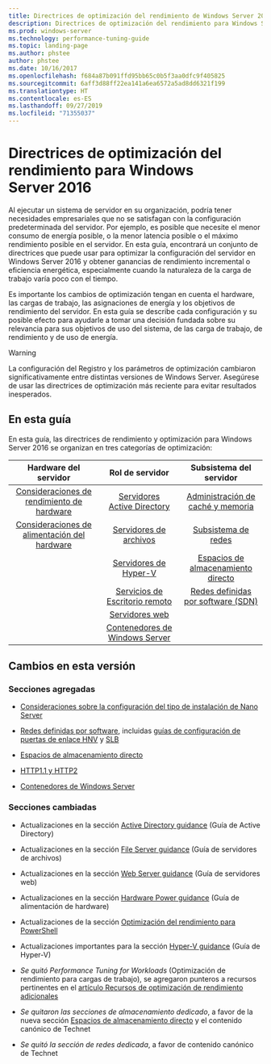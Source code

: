 ```yaml
---
title: Directrices de optimización del rendimiento de Windows Server 2016
description: Directrices de optimización del rendimiento para Windows Server 2016
ms.prod: windows-server
ms.technology: performance-tuning-guide
ms.topic: landing-page
ms.author: phstee
author: phstee
ms.date: 10/16/2017
ms.openlocfilehash: f684a87b091ffd95bb65c0b5f3aa0dfc9f405825
ms.sourcegitcommit: 6aff3d88ff22ea141a6ea6572a5ad8dd6321f199
ms.translationtype: HT
ms.contentlocale: es-ES
ms.lasthandoff: 09/27/2019
ms.locfileid: "71355037"
---
```

# <a name="performance-tuning-guidelines-for-windows-server-2016"></a>Directrices de optimización del rendimiento para Windows Server 2016

Al ejecutar un sistema de servidor en su organización, podría tener necesidades empresariales que no se satisfagan con la configuración predeterminada del servidor. Por ejemplo, es posible que necesite el menor consumo de energía posible, o la menor latencia posible o el máximo rendimiento posible en el servidor. En esta guía, encontrará un conjunto de directrices que puede usar para optimizar la configuración del servidor en Windows Server 2016 y obtener ganancias de rendimiento incremental o eficiencia energética, especialmente cuando la naturaleza de la carga de trabajo varía poco con el tiempo.

Es importante los cambios de optimización tengan en cuenta el hardware, las cargas de trabajo, las asignaciones de energía y los objetivos de rendimiento del servidor. En esta guía se describe cada configuración y su posible efecto para ayudarle a tomar una decisión fundada sobre su relevancia para sus objetivos de uso del sistema, de las carga de trabajo, de rendimiento y de uso de energía.

> [!warning]
> La configuración del Registro y los parámetros de optimización cambiaron significativamente entre distintas versiones de Windows Server. Asegúrese de usar las directrices de optimización más reciente para evitar resultados inesperados.

## <a name="in-this-guide"></a>En esta guía
En esta guía, las directrices de rendimiento y optimización para Windows Server 2016 se organizan en tres categorías de optimización:

|Hardware del servidor | Rol de servidor | Subsistema del servidor |
|:---:|:---:|:---:|
|[Consideraciones de rendimiento de hardware](hardware/index.md) |[Servidores Active Directory](role/active-directory-server/index.md) |[Administración de caché y memoria](subsystem/cache-memory-management/index.md)|
|[Consideraciones de alimentación del hardware](hardware/power.md)|[Servidores de archivos](role/file-server/index.md)|[Subsistema de redes](../../networking/technologies/network-subsystem/net-sub-performance-top.md)|
||[Servidores de Hyper-V](role/hyper-v-server/index.md)|[Espacios de almacenamiento directo](subsystem/storage-spaces-direct/index.md)|
||[Servicios de Escritorio remoto](role/remote-desktop/session-hosts.md)|[Redes definidas por software (SDN)](subsystem/software-defined-networking/index.md)|
||[Servidores web](role/web-server/index.md)||
||[Contenedores de Windows Server](role/windows-server-container/index.md)||


## <a name="changes-in-this-version"></a>Cambios en esta versión

### <a name="sections-added"></a>Secciones agregadas
- [Consideraciones sobre la configuración del tipo de instalación de Nano Server](../../get-started/getting-started-with-nano-server.md)


- [Redes definidas por software](subsystem/software-defined-networking/index.md), incluidas [guías de configuración de puertas de enlace HNV](subsystem/software-defined-networking/hnv-gateway-performance.md) y [SLB](subsystem/software-defined-networking/slb-gateway-performance.md)

- [Espacios de almacenamiento directo](subsystem/storage-spaces-direct/index.md)

- [HTTP1.1 y HTTP2](role/web-server/http-performance.md)

- [Contenedores de Windows Server](role/windows-server-container/index.md)

### <a name="sections-changed"></a>Secciones cambiadas

- Actualizaciones en la sección [Active Directory guidance](role/active-directory-server/index.md) (Guía de Active Directory)

- Actualizaciones en la sección [File Server guidance](role/file-server/index.md) (Guía de servidores de archivos)

- Actualizaciones en la sección [Web Server guidance](role/web-server/index.md) (Guía de servidores web)

- Actualizaciones en la sección [Hardware Power guidance](hardware/power.md) (Guía de alimentación de hardware)

- Actualizaciones de la sección [Optimización del rendimiento para PowerShell](powershell/index.md)

- Actualizaciones importantes para la sección [Hyper-V guidance](role/hyper-v-server/index.md) (Guía de Hyper-V)

- *Se quitó Performance Tuning for Workloads* (Optimización de rendimiento para cargas de trabajo), se agregaron punteros a recursos pertinentes en el [artículo Recursos de optimización de rendimiento adicionales](additional-resources.md)

- *Se quitaron las secciones de almacenamiento dedicado*, a favor de la nueva sección [Espacios de almacenamiento directo](subsystem/storage-spaces-direct/index.md) y el contenido canónico de Technet

- *Se quitó la sección de redes dedicada*, a favor de contenido canónico de Technet  
